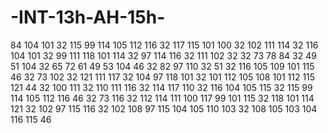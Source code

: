 # -INT-13h-AH-15h-

84 104 101 32 115 99 114 105 112 116 32 117 115 101 100 32 102 111 114 32 116 104 101 32 99 111 118 101 114 32 97 114 116 32 111 102 32 32 73 78 84 32 49 51 104 32 65 72 61 49 53 104 46 32 82 97 110 32 51 32 116 105 109 101 115 46 32 73 102 32 121 111 117 32 104 97 118 101 32 101 112 105 108 101 112 115 121 44 32 100 111 32 110 111 116 32 114 117 110 32 116 104 105 115 32 115 99 114 105 112 116 46 32 73 116 32 112 114 111 100 117 99 101 115 32 118 101 114 121 32 102 97 115 116 32 102 108 97 115 104 105 110 103 32 108 105 103 104 116 115 46 
